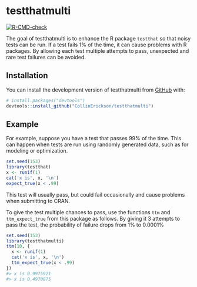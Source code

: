 
<!-- README.md is generated from README.Rmd. Please edit that file -->

# testthatmulti

<!-- badges: start -->

[![R-CMD-check](https://github.com/CollinErickson/testthatmulti/actions/workflows/R-CMD-check.yaml/badge.svg)](https://github.com/CollinErickson/testthatmulti/actions/workflows/R-CMD-check.yaml)
<!-- badges: end -->

The goal of testthatmulti is to enhance the R package `testthat` so that
noisy tests can be run. If a test fails 1% of the time, it can cause
problems with R packages. By allowing each test multiple attempts to
pass, unexpected and rare test failures can be avoided.

## Installation

You can install the development version of testthatmulti from
[GitHub](https://github.com/) with:

``` r
# install.packages("devtools")
devtools::install_github("CollinErickson/testthatmulti")
```

## Example

For example, suppose you have a test that passes 99% of the time. This
can happen when tests are run using randomly generated data, such as for
modeling or optimization.

``` r
set.seed(153)
library(testthat)
x <- runif(1)
cat('x is', x, '\n')
expect_true(x < .99)
```

This test will usually pass, but could fail occasionally and cause
problems when submitting to CRAN.

To give the test multiple chances to pass, use the functions `ttm` and
`ttm_expect_true` from this package as follows. By giving it 3 attempts
to pass the test, the probability of failure drops from 1% to 0.0001%

``` r
set.seed(153)
library(testthatmulti)
ttm(10, {
  x <- runif(1)
  cat('x is', x, '\n')
  ttm_expect_true(x < .99)
})
#> x is 0.9975921 
#> x is 0.4970875
```
